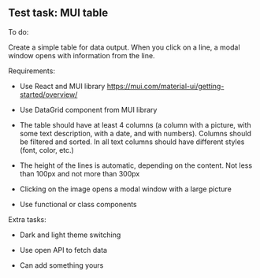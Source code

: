 ## Test task: MUI table

To do:

Create a simple table for data output.
When you click on a line, a modal window opens with information from the line.

Requirements:

-   Use React and MUI library https://mui.com/material-ui/getting-started/overview/

-   Use DataGrid component from MUI library

-   The table should have at least 4 columns (a column with a picture, with some text description, with a date, and with numbers).
    Columns should be filtered and sorted.
    In all text columns should have different styles (font, color, etc.)

-   The height of the lines is automatic, depending on the content. Not less than 100px and not more than 300px

-   Clicking on the image opens a modal window with a large picture

-   Use functional or class components

Extra tasks:

-   Dark and light theme switching

-   Use open API to fetch data

-   Can add something yours
